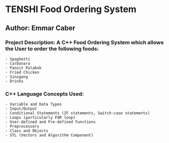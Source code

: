 # TENSHI Food Ordering System

## Author: Emmar Caber
	
### Project Description: A C++ Food Ordering System which allows the User to order the following foods:
	- Spaghetti
	- Carbonara
	- Pansit Palabok
	- Fried Chicken
	- Sinigang
	- Drinks
		
### C++ Language Concepts Used:
	- Variable and Data Types
	- Input/Output
	- Conditional Statements (IF statements, Switch-case statements)
	- Loops (particularly FOR loop)
	- User-defined and Pre-defined Functions
	- Preprocessors
	- Class and Objects 
	- STL (Vectors and Algorithm Component)
